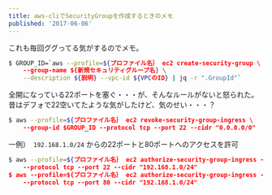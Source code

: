 ```yaml
---
title: aws-cliでSecurityGroupを作成するときのメモ
published: '2017-06-06'
---
```


これも毎回ググってる気がするのでメモ。

```sh
$ GROUP_ID=`aws --profile=${プロファイル名｝ ec2 create-security-group \
    --group-name ${新規セキュリティグループ名} \
    --description ${説明} --vpc-id ${VPCのID} | jq -r ".GroupId"`

```

全開になっている22ポートを塞ぐ・・・が、そんなルールがないと怒られた。    
昔はデフォで22空いてたような気がしたけど、気のせい・・・？

```sh
$ aws --profile=${プロファイル名｝ ec2 revoke-security-group-ingress \
    --group-id $GROUP_ID --protocol tcp --port 22 --cidr "0.0.0.0/0"
```


一例）　`192.168.1.0/24` からの22ポートと80ポートへのアクセスを許可

```sh
$ aws --profile=${プロファイル名｝ ec2 authorize-security-group-ingress --group-id $GROUP_ID \
    --protocol tcp --port 22 --cidr "192.168.1.0/24"
$ aws --profile=${プロファイル名｝ ec2 authorize-security-group-ingress --group-id $GROUP_ID \
    --protocol tcp --port 80 --cidr "192.168.1.0/24"
```
